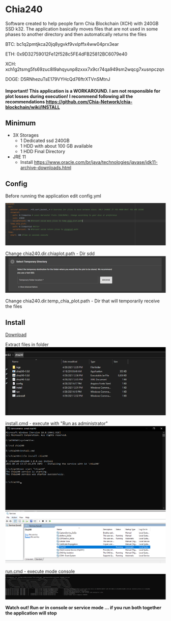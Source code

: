 # Chia240

Software created to help people farm Chia Blockchain (XCH) with 240GB SSD k32.
The application basically moves files that are not used in some phases to another directory and then automatically returns the files

BTC: bc1q2pmtjkca20jq8ygvkf9vxlpffx4ww04prx3ear

ETH: 0x9D32759012Fe12f528c5FE4dFB25812BC6079e40

XCH: xch1g2tsmg5fs69zuc8l9ahqyunp8zxxx7x9cr74qa949sm2wqcg7xusnpczqn

DOGE: D5RNhezuTsE179VYHcQd76ftrXTVnSMtnJ



#### Important! This application is a WORKAROUND. I am not responsible for plot losses during execution! I recommend following all the recommendations https://github.com/Chia-Network/chia-blockchain/wiki/INSTALL



## Minimum 
* 3X Storages
   * 1 Dedicated ssd 240GB
   * 1 HDD with about 100 GB available
   * 1 HDD Final Directory
* JRE 11
  * Install https://www.oracle.com/br/java/technologies/javase/jdk11-archive-downloads.html
  
  
## Config


Before running the application edit config.yml

![imagem](https://github.com/HerlanderAlmeida/chia240/blob/main/config.PNG?raw=true)

Change chia240.dir.chiaplot.path  - Dir sdd 
![imagem](https://github.com/HerlanderAlmeida/chia240/blob/main/tempplot.PNG?raw=true)

Change chia240.dir.temp_chia_plot.path - Dir that will temporarily receive the files



## Install
 
 [Download](https://github.com/HerlanderAlmeida/chia240/blob/main/chia240.zip)
 
 Extract files in folder
 ![imagem](https://github.com/HerlanderAlmeida/chia240/blob/main/dirextract.PNG?raw=true)
 
 install.cmd - execute with "Run as administrator"
 ![install](https://github.com/HerlanderAlmeida/chia240/blob/main/install_service.PNG?raw=true)
 ![valid service](https://github.com/HerlanderAlmeida/chia240/blob/main/install_service_valid.PNG?raw=true)
 
 run.cmd - execute mode console
 ![run console](https://github.com/HerlanderAlmeida/chia240/blob/main/run-console.PNG?raw=true)
 
**Watch out! Run or in console or service mode ... if you run both together the application will stop**

